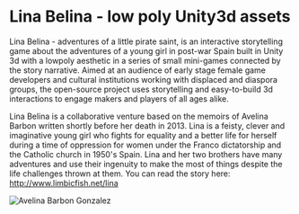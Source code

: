 # Lina Belina - low poly Unity3d assets

Lina Belina - adventures of a little pirate saint, is an interactive storytelling game about the adventures of a young girl in post-war Spain built in Unity 3d with a lowpoly aesthetic in a series of small mini-games connected by the story narrative. Aimed at an audience of early stage female game developers and cultural institutions working with displaced and diaspora groups, the open-source project uses storytelling and easy-to-build 3d interactions to engage makers and players of all ages alike. 

Lina Belina is a collaborative venture based on the memoirs of Avelina Barbon written shortly before her death in 2013. Lina is a feisty, clever and imaginative young girl who fights for equality and a better life for herself during a time of oppression for women under the Franco dictatorship and the Catholic church in 1950's Spain. Lina and her two brothers have many adventures and use their ingenuity to make the most of things despite the life challenges thrown at them. You can read the story here: http://www.limbicfish.net/lina

<img title = "Avelina Barbon Gonzalez" src="http://www.limbicfish.net/wp-content/uploads/2017/03/DSC_0286-940x1306.jpg" />
